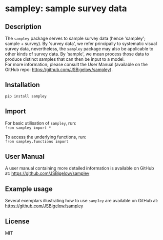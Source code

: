 # sampley: sample survey data

## Description
The ```sampley``` package serves to sample survey data (hence 'sampley'; sample + survey). By 'survey data', we refer 
principally to systematic visual survey data, nevertheless, the ```sampley``` package may also be applicable to other 
kinds of survey data. By 'sample', we mean process those data to produce distinct samples that can then be input to a 
model. 
<br>For more information, please consult the User Manual (available on the GitHub repo: 
https://github.com/JSBigelow/sampley).

## Installation
```pip install sampley```

## Import
For basic utilisation of ```sampley```, run:
<br>```from sampley import *```

To access the underlying functions, run:
<br>```from sampley.functions import```

## User Manual
A user manual containing more detailed information is available on GitHub at:
https://github.com/JSBigelow/sampley

## Example usage
Several exemplars illustrating how to use ```sampley``` are available on GitHub at: 
https://github.com/JSBigelow/sampley

## License
MIT
